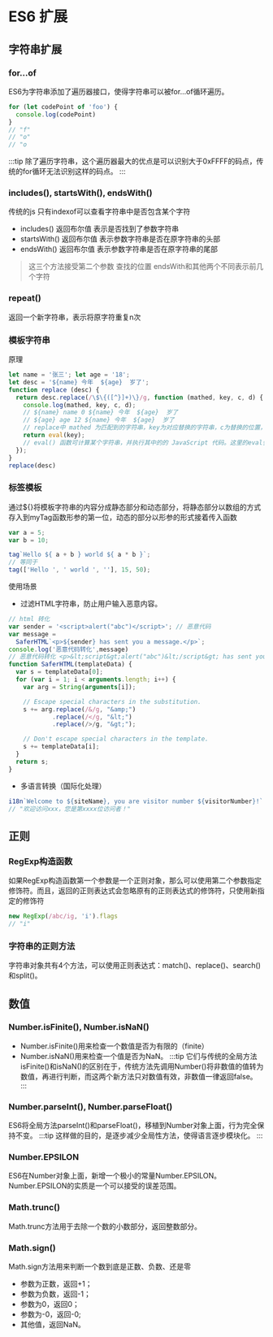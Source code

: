 # ES6 扩展

## 字符串扩展

###  for...of
ES6为字符串添加了遍历器接口，使得字符串可以被for...of循环遍历。
```js
for (let codePoint of 'foo') {
  console.log(codePoint)
}
// "f"
// "o"
// "o
```
:::tip
除了遍历字符串，这个遍历器最大的优点是可以识别大于0xFFFF的码点，传统的for循环无法识别这样的码点。
:::

### includes(), startsWith(), endsWith()
传统的js 只有indexof可以查看字符串中是否包含某个字符

- includes() 返回布尔值 表示是否找到了参数字符串
- startsWith() 返回布尔值 表示参数字符串是否在原字符串的头部
- endsWith() 返回布尔值 表示参数字符串是否在原字符串的尾部

> 这三个方法接受第二个参数 查找的位置 endsWith和其他两个不同表示前几个字符

### repeat()

返回一个新字符串，表示将原字符重复n次
###  模板字符串
原理
```js
let name = '张三'; let age = '18';
let desc = '${name} 今年  ${age}  岁了';
function replace (desc) {
  return desc.replace(/\$\{([^}]+)\}/g, function (mathed, key, c, d) {
    console.log(mathed, key, c, d);
    // ${name} name 0 ${name} 今年  ${age}  岁了
    // ${age} age 12 ${name} 今年  ${age}  岁了
    // replace中 mathed 为匹配到的字符串，key为对应替换的字符串，c为替换的位置，d为整个要替换的字符串。
    return eval(key);
    // eval() 函数可计算某个字符串，并执行其中的的 JavaScript 代码。这里的eval会将原本的name和age改成成张三和18
  });
}
replace(desc)
```
### 标签模板
通过${}将模板字符串的内容分成静态部分和动态部分，将静态部分以数组的方式存入到myTag函数形参的第一位，动态的部分以形参的形式接着传入函数
```js
var a = 5;
var b = 10;

tag`Hello ${ a + b } world ${ a * b }`;
// 等同于
tag(['Hello ', ' world ', ''], 15, 50);
```
使用场景
- 过滤HTML字符串，防止用户输入恶意内容。
```js
// html 转化
var sender = '<script>alert("abc")</script>'; // 恶意代码
var message =
  SaferHTML`<p>${sender} has sent you a message.</p>`;
console.log('恶意代码转化',message) 
// 恶意代码转化 <p>&lt;script&gt;alert("abc")&lt;/script&gt; has sent you a message.</p>
function SaferHTML(templateData) {
  var s = templateData[0];
  for (var i = 1; i < arguments.length; i++) {
    var arg = String(arguments[i]);

    // Escape special characters in the substitution.
    s += arg.replace(/&/g, "&amp;")
            .replace(/</g, "&lt;")
            .replace(/>/g, "&gt;");

    // Don't escape special characters in the template.
    s += templateData[i];
  }
  return s;
}
```
- 多语言转换（国际化处理）
```js
i18n`Welcome to ${siteName}, you are visitor number ${visitorNumber}!`
// "欢迎访问xxx，您是第xxxx位访问者！"
```

## 正则

### RegExp构造函数
如果RegExp构造函数第一个参数是一个正则对象，那么可以使用第二个参数指定修饰符。而且，返回的正则表达式会忽略原有的正则表达式的修饰符，只使用新指定的修饰符
```js
new RegExp(/abc/ig, 'i').flags
// "i"
```
### 字符串的正则方法
字符串对象共有4个方法，可以使用正则表达式：match()、replace()、search()和split()。

## 数值

### Number.isFinite(), Number.isNaN()

- Number.isFinite()用来检查一个数值是否为有限的（finite）
- Number.isNaN()用来检查一个值是否为NaN。
:::tip
它们与传统的全局方法isFinite()和isNaN()的区别在于，传统方法先调用Number()将非数值的值转为数值，再进行判断，而这两个新方法只对数值有效，非数值一律返回false。
:::

### Number.parseInt(), Number.parseFloat()
ES6将全局方法parseInt()和parseFloat()，移植到Number对象上面，行为完全保持不变。
:::tip
这样做的目的，是逐步减少全局性方法，使得语言逐步模块化。
:::

### Number.EPSILON
 ES6在Number对象上面，新增一个极小的常量Number.EPSILON。
 Number.EPSILON的实质是一个可以接受的误差范围。

### Math.trunc()
Math.trunc方法用于去除一个数的小数部分，返回整数部分。

### Math.sign()
Math.sign方法用来判断一个数到底是正数、负数、还是零
- 参数为正数，返回+1；
- 参数为负数，返回-1；
- 参数为0，返回0；
- 参数为-0，返回-0;
- 其他值，返回NaN。